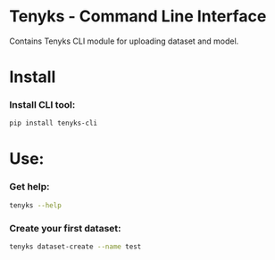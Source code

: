 # Tenyks - Command Line Interface

Contains Tenyks CLI module for uploading dataset and model.
# Install

### Install CLI tool:
```bash
pip install tenyks-cli
```

# Use:
### Get help:
```bash
tenyks --help
```

### Create your first dataset:
```bash
tenyks dataset-create --name test
```

